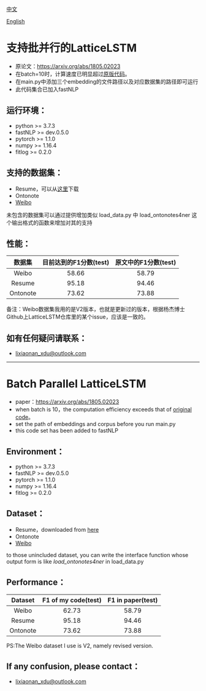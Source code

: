 [中文](#支持批并行的LatticeLSTM)

[English](#Batch-Parallel-LatticeLSTM)
# 支持批并行的LatticeLSTM
+ 原论文：https://arxiv.org/abs/1805.02023
+ 在batch=10时，计算速度已明显超过[原版代码](https://github.com/jiesutd/LatticeLSTM)。
+ 在main.py中添加三个embedding的文件路径以及对应数据集的路径即可运行
+ 此代码集合已加入fastNLP

## 运行环境：
+ python >= 3.7.3
+ fastNLP >= dev.0.5.0
+ pytorch >= 1.1.0
+ numpy >= 1.16.4
+ fitlog >= 0.2.0
## 支持的数据集：
+ Resume，可以从[这里](https://github.com/jiesutd/LatticeLSTM)下载
+ Ontonote
+ [Weibo](https://github.com/hltcoe/golden-horse)

未包含的数据集可以通过提供增加类似 load_data.py 中 load_ontonotes4ner 这个输出格式的函数来增加对其的支持
## 性能：
|数据集| 目前达到的F1分数(test)|原文中的F1分数(test)|
|:----:|:----:|:----:|
|Weibo|58.66|58.79|
|Resume|95.18|94.46|
|Ontonote|73.62|73.88|

备注：Weibo数据集我用的是V2版本，也就是更新过的版本，根据杨杰博士Github上LatticeLSTM仓库里的某个issue，应该是一致的。

## 如有任何疑问请联系：
+ lixiaonan_xdu@outlook.com

---

# Batch Parallel LatticeLSTM
+ paper：https://arxiv.org/abs/1805.02023
+ when batch is 10，the computation efficiency exceeds that of [original code](https://github.com/jiesutd/LatticeLSTM)。
+ set the path of embeddings and corpus before you run main.py
+ this code set has been added to fastNLP

## Environment：
+ python >= 3.7.3
+ fastNLP >= dev.0.5.0
+ pytorch >= 1.1.0
+ numpy >= 1.16.4
+ fitlog >= 0.2.0

## Dataset：
+ Resume，downloaded from [here](https://github.com/jiesutd/LatticeLSTM)
+ Ontonote
+ [Weibo](https://github.com/hltcoe/golden-horse)

to those unincluded dataset, you can write the interface function whose output form is like *load_ontonotes4ner* in load_data.py

## Performance：
|Dataset|F1 of my code(test)|F1 in paper(test)|
|:----:|:----:|:----:|
|Weibo|62.73|58.79|
|Resume|95.18|94.46|
|Ontonote|73.62|73.88|

PS:The Weibo dataset I use is V2, namely revised version.
## If any confusion, please contact：
+ lixiaonan_xdu@outlook.com

